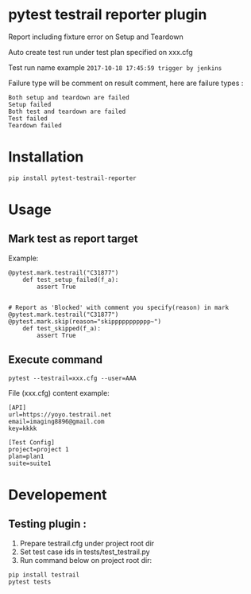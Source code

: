 # pytest testrail reporter plugin
Report including fixture error on Setup and Teardown

Auto create test run under test plan specified on xxx.cfg

Test run name example `2017-10-18 17:45:59 trigger by jenkins`

Failure type will be comment on result comment, here are failure types :

```
Both setup and teardown are failed
Setup failed
Both test and teardown are failed
Test failed
Teardown failed
```

# Installation
`pip install pytest-testrail-reporter`

# Usage
## Mark test as report target
Example:

```
@pytest.mark.testrail("C31877")
    def test_setup_failed(f_a):
        assert True


# Report as 'Blocked' with comment you specify(reason) in mark
@pytest.mark.testrail("C31877")
@pytest.mark.skip(reason="skippppppppppp~")
    def test_skipped(f_a):
        assert True
```

## Execute command
`pytest --testrail=xxx.cfg --user=AAA`


File (xxx.cfg) content example:

```
[API]
url=https://yoyo.testrail.net
email=imaging8896@gmail.com
key=kkkk

[Test Config]
project=project 1
plan=plan1
suite=suite1
```

# Developement
## Testing plugin : 
1. Prepare testrail.cfg under project root dir
2. Set test case ids in tests/test_testrail.py
3. Run command below on project root dir:

```
pip install testrail
pytest tests
```
